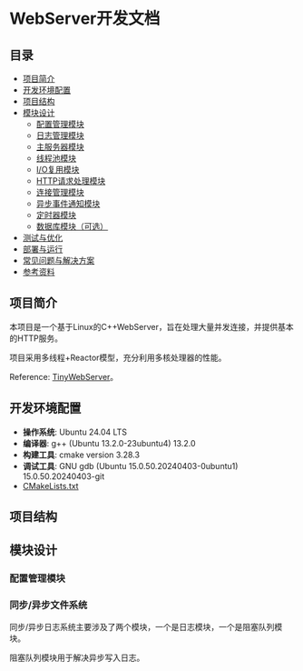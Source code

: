 # WebServer开发文档

## 目录
- [项目简介](#项目简介)
- [开发环境配置](#开发环境配置)
- [项目结构](#项目结构)
- [模块设计](#模块设计)
  - [配置管理模块](#配置管理模块)
  - [日志管理模块](#日志管理模块)
  - [主服务器模块](#主服务器模块)
  - [线程池模块](#线程池模块)
  - [I/O复用模块](#io复用模块)
  - [HTTP请求处理模块](#http请求处理模块)
  - [连接管理模块](#连接管理模块)
  - [异步事件通知模块](#异步事件通知模块)
  - [定时器模块](#定时器模块)
  - [数据库模块（可选）](#数据库模块可选)
- [测试与优化](#测试与优化)
- [部署与运行](#部署与运行)
- [常见问题与解决方案](#常见问题与解决方案)
- [参考资料](#参考资料)

## 项目简介
本项目是一个基于Linux的C++WebServer，旨在处理大量并发连接，并提供基本的HTTP服务。

项目采用多线程+Reactor模型，充分利用多核处理器的性能。

Reference: [TinyWebServer](https://github.com/qinguoyi/TinyWebServer/tree/master)。



## 开发环境配置
- **操作系统**: Ubuntu 24.04 LTS
- **编译器**: g++ (Ubuntu 13.2.0-23ubuntu4) 13.2.0
- **构建工具**: cmake version 3.28.3
- **调试工具**: GNU gdb (Ubuntu 15.0.50.20240403-0ubuntu1) 15.0.50.20240403-git
- [CMakeLists.txt](./CMakeLists.txt)

## 项目结构

## 模块设计

### 配置管理模块

### 同步/异步文件系统

同步/异步日志系统主要涉及了两个模块，一个是日志模块，一个是阻塞队列模块。

阻塞队列模块用于解决异步写入日志。



